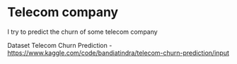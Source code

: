 # Telecom company

I try to predict the churn of some telecom company

Dataset Telecom Churn Prediction - https://www.kaggle.com/code/bandiatindra/telecom-churn-prediction/input
